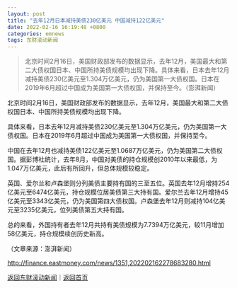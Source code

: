 ```yaml
---
layout: post
title: "去年12月日本减持美债230亿美元 中国减持122亿美元"
date: 2022-02-16 16:19:48 +0800
categories: emnews
tags: 东财滚动新闻
---
```

> 北京时间2月16日，美国财政部发布的数据显示，去年12月，美国最大和第二大债权国日本、中国所持美债规模均出现下降。具体来看，日本去年12月减持美债230亿美元至1.304万亿美元，仍为美国第一大债权国。日本在2019年6月超过中国成为美国第一大债权国，并保持至今。（澎湃新闻）

<p>北京时间2月16日，美国财政部发布的数据显示，去年12月，美国最大和第二大债权国日本、中国所持美债规模均出现下降。</p><p>具体来看，日本去年12月减持美债230亿美元至1.304万亿美元，仍为美国第一大债权国。日本在2019年6月超过中国成为美国第一大债权国，并保持至今。</p><p>中国在去年12月也减持美债122亿美元至1.0687万亿美元，仍为美国第二大债权国。据彭博社统计，去年8月，中国对美债的持仓规模创2010年以来最低，为1.047万亿美元，此后有所回升，但总体规模较稳定。</p><p>英国、爱尔兰和卢森堡则分列美债主要持有国的三至五位。英国去年12月增持254亿美元至6474亿美元，持仓规模位居美债第三大持有国。爱尔兰去年12月增持45亿美元至3343亿美元，仍为美国第四大债权国。卢森堡去年12月则减持104亿美元至3235亿美元，位列美债第五大持有国。</p><p>总的来看，外国持有者去年12月共持有美债规模为7.7394万亿美元，较11月增加58亿美元，持仓规模续创历史新高。</p><p></p><p class="em_media">（文章来源：澎湃新闻）</p>

<http://finance.eastmoney.com/news/1351,202202162278683280.html>

[返回东财滚动新闻](//finews.withounder.com/emnews/)｜[返回首页](//finews.withounder.com/)